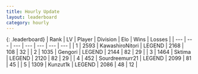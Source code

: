 ```yaml
---
title: Hourly Update
layout: leaderboard
category: hourly
---
```


{: .leaderboard}
| Rank | LV | Player | Division | Elo | Wins | Losses |
| --- | --- | --- | --- | --- | --- | --- |
| <span data-change="0">1</span> | 2593 | <span title="ID: 164871">KawashiroNitori</span> | LEGEND | <span data-change="0">2168</span> | <span data-change="0">108</span> | <span data-change="0">32</span> |
| <span data-change="0">2</span> | 1035 | <span title="ID: 294236">Gengori</span> | LEGEND | <span data-change="0">2144</span> | <span data-change="0">82</span> | <span data-change="0">29</span> |
| <span data-change="0">3</span> | 1464 | <span title="ID: 353063">Sktima</span> | LEGEND | <span data-change="0">2120</span> | <span data-change="0">82</span> | <span data-change="0">29</span> |
| <span data-change="0">4</span> | 452 | <span title="ID: 633686">Sourdreemurr21</span> | LEGEND | <span data-change="0">2099</span> | <span data-change="0">81</span> | <span data-change="0">45</span> |
| <span data-change="0">5</span> | 1309 | <span title="ID: 392407">Kunzut1k</span> | LEGEND | <span data-change="0">2086</span> | <span data-change="0">48</span> | <span data-change="0">12</span> |